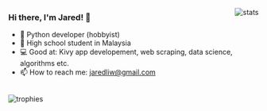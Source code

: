 <p>
<img src="https://github-readme-stats.vercel.app/api?username=jaredliw&show_icons=true&bg_color=30,e96443,904e95&title_color=fff&text_color=fff&icon_color=79ff97&count_private=true" alt="stats" align="right" style="margin-bottom: 20px;" />
</p>

### Hi there, I'm Jared! 👋

- 🐍 Python developer (hobbyist)
- 🏫 High school student in Malaysia
- 💻 Good at: Kivy app developement, web scraping, data science, algorithms etc.
- 📫 How to reach me: <a href="mailto:jaredliw@gmail.com">jaredliw@gmail.com</a>

<br/>
<img src="https://github-profile-trophy.vercel.app/?username=jaredliw&theme=chalk&column=7&margin-w=30&no-frame=true&count-private=true" alt="trophies" align="center" style="margin: auto;"/>
